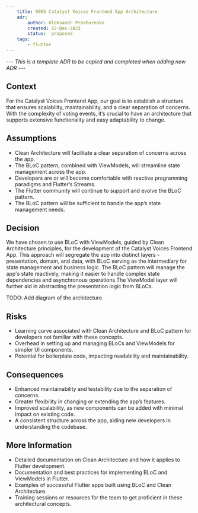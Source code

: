 ```yaml
---
    title: 0005 Catalyst Voices Frontend App Architecture
    adr:
        author: Oleksandr Prokhorenko
        created: 22-Dec-2023
        status:  proposed
    tags:
        - flutter
---
```


--- *This is a template ADR to be copied and completed when adding new ADR* ---

## Context

For the Catalyst Voices Frontend App, our goal is to establish a structure that ensures scalability, maintainability, and a clear separation of concerns. With the complexity of voting events, it’s crucial to have an architecture that supports extensive functionality and easy adaptability to change.

## Assumptions

* Clean Architecture will facilitate a clear separation of concerns across the app.
* The BLoC pattern, combined with ViewModels, will streamline state management across the app.
* Developers are or will become comfortable with reactive programming paradigms and Flutter’s Streams.
* The Flutter community will continue to support and evolve the BLoC pattern.
* The BLoC pattern will be sufficient to handle the app’s state management needs.

## Decision

We have chosen to use BLoC with ViewModels, guided by Clean Architecture principles, for the development of the Catalyst Voices Frontend App. This approach will segregate the app into distinct layers - presentation,
domain, and data, with BLoC serving as the intermediary for state management and business logic.
The BLoC pattern will manage the app's state reactively, making it easier to handle complex state dependencies and asynchronous operations.The ViewModel layer will further aid in abstracting the presentation logic from BLoCs.

TODO: Add diagram of the architecture

## Risks

* Learning curve associated with Clean Architecture and BLoC pattern for developers not familiar with these concepts.
* Overhead in setting up and managing BLoCs and ViewModels for simpler UI components.
* Potential for boilerplate code, impacting readability and maintainability.

## Consequences

* Enhanced maintainability and testability due to the separation of concerns.
* Greater flexibility in changing or extending the app’s features.
* Improved scalability, as new components can be added with minimal impact on existing code.
* A consistent structure across the app, aiding new developers in understanding the codebase.


## More Information

* Detailed documentation on Clean Architecture and how it applies to Flutter development.
* Documentation and best practices for implementing BLoC and ViewModels in Flutter.
* Examples of successful Flutter apps built using BLoC and Clean Architecture.
* Training sessions or resources for the team to get proficient in these architectural concepts.